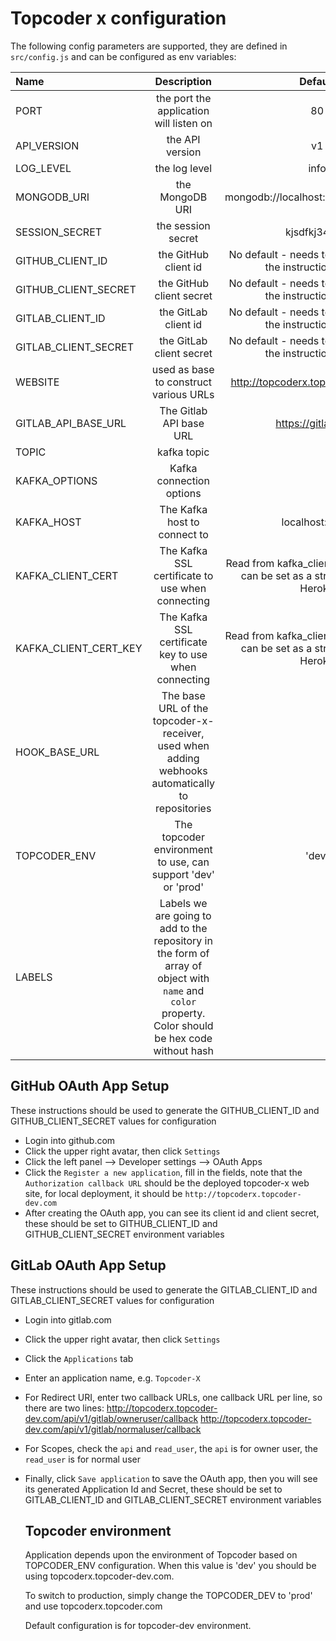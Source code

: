 # Topcoder x configuration

The following config parameters are supported, they are defined in `src/config.js` and can be configured as env variables:


| Name                                   | Description                                | Default                          |
| :------------------------------------- | :----------------------------------------: | :------------------------------: |
| PORT                                   | the port the application will listen on    | 80                              |
| API_VERSION                            | the API version                            | v1                             |
| LOG_LEVEL                              | the log level                              | info                            |
| MONGODB_URI                            | the MongoDB URI                            | mongodb://localhost:27017/topcoderx |
| SESSION_SECRET                         | the session secret                         | kjsdfkj34857                     |
| GITHUB_CLIENT_ID                       | the GitHub client id                       | No default - needs to be set up using the instructions below                                 |
| GITHUB_CLIENT_SECRET                   | the GitHub client secret                   | No default - needs to be set up using the instructions below                                                         |
| GITLAB_CLIENT_ID                       | the GitLab client id                       | No default - needs to be set up using the instructions below                                                           |
| GITLAB_CLIENT_SECRET                   | the GitLab client secret                   | No default - needs to be set up using the instructions below                                                             |
| WEBSITE                                | used as base to construct various URLs     | http://topcoderx.topcoder-dev.com/ |
| GITLAB_API_BASE_URL                    | The Gitlab API base URL                    | https://gitlab.com|
|TOPIC  | kafka topic| |
|KAFKA_OPTIONS | Kafka connection options| |
|KAFKA_HOST | The Kafka host to connect to| localhost:9092 |
|KAFKA_CLIENT_CERT | The Kafka SSL certificate to use when connecting| Read from kafka_client.cer file, but this can be set as a string like it is on Heroku |
|KAFKA_CLIENT_CERT_KEY | The Kafka SSL certificate key to use when connecting| Read from kafka_client.key file, but this can be set as a string like it is on Heroku|
| HOOK_BASE_URL            | The base URL of the topcoder-x-receiver, used when adding webhooks automatically to repositories | |
| TOPCODER_ENV | The topcoder environment to use, can support 'dev' or 'prod' | 'dev'                     |
|LABELS| Labels we are going to add to the repository in the form of array of object with `name` and `color` property. Color should be hex code without hash||

## GitHub OAuth App Setup

These instructions should be used to generate the GITHUB_CLIENT_ID and GITHUB_CLIENT_SECRET values for configuration

- Login into github.com
- Click the upper right avatar, then click `Settings`
- Click the left panel --> Developer settings --> OAuth Apps
- Click the `Register a new application`, fill in the fields,
  note that the `Authorization callback URL` should be the deployed topcoder-x web site,
  for local deployment, it should be `http://topcoderx.topcoder-dev.com`
- After creating the OAuth app, you can see its client id and client secret,
  these should be set to GITHUB_CLIENT_ID and GITHUB_CLIENT_SECRET environment variables

## GitLab OAuth App Setup

These instructions should be used to generate the GITLAB_CLIENT_ID and GITLAB_CLIENT_SECRET values for configuration


- Login into gitlab.com
- Click the upper right avatar, then click `Settings`
- Click the `Applications` tab
- Enter an application name, e.g. `Topcoder-X`
- For Redirect URI, enter two callback URLs, one callback URL per line, so there are two lines:
  http://topcoderx.topcoder-dev.com/api/v1/gitlab/owneruser/callback
  http://topcoderx.topcoder-dev.com/api/v1/gitlab/normaluser/callback
- For Scopes, check the `api` and `read_user`, the `api` is for owner user, the `read_user` is for normal user
- Finally, click `Save application` to save the OAuth app, then you will see its generated Application Id and Secret,
  these should be set to GITLAB_CLIENT_ID and GITLAB_CLIENT_SECRET environment variables

  ## Topcoder environment

  Application depends upon the environment of Topcoder based on TOPCODER_ENV configuration. When this value is 'dev' you should be using topcoderx.topcoder-dev.com.

  To switch to production, simply change the TOPCODER_DEV to 'prod' and use topcoderx.topcoder.com

  Default configuration is for topcoder-dev environment.

